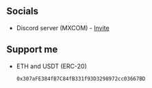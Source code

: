 ## Socials
- Discord server (MXCOM) - [Invite](https://discord.gg/bJGJZmNcyJ)


## Support me
- ETH and USDT (ERC-20)
  ```
  0x307aFE384fB7C84fB331f93D3298972cc03667BD
  ```
